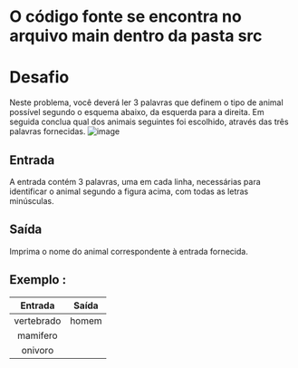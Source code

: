 # O código fonte se encontra no arquivo main dentro da pasta src
# Desafio
Neste problema, você deverá ler 3 palavras que definem o tipo de animal possível segundo o esquema abaixo, da esquerda para a direita.  Em seguida conclua qual dos animais seguintes foi escolhido, através das três palavras fornecidas.
![image](https://user-images.githubusercontent.com/108505958/230180570-852f993c-d6da-4706-a585-3a37d61caf3a.png)


## Entrada
A entrada contém 3 palavras, uma em cada linha, necessárias para identificar o animal segundo a figura acima, com todas as letras minúsculas.

## Saída
Imprima o nome do animal correspondente à entrada fornecida.

## Exemplo : 

Entrada  | Saída |
:---------: | :---------:|
vertebrado| homem
mamifero|
onivoro|

